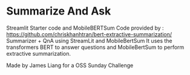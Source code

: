 # Summarize And Ask
Streamlit Starter code and MobileBERTSum Code provided by : https://github.com/chriskhanhtran/bert-extractive-summarization/
Summarizer + QnA using StreamLit and MobileBertSum
It uses the transformers BERT to answer questions and MobileBertSum to perform extractive summarization.

Made by James Liang for a OSS Sunday Challenge


